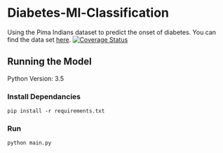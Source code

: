 # Diabetes-Ml-Classification
Using the Pima Indians dataset to predict the onset of diabetes. You can find the data set [here](https://www.kaggle.com/uciml/pima-indians-diabetes-database).
[![Coverage Status](https://coveralls.io/repos/github/frankmaina/Diabetes-Ml-Classification/badge.svg?branch=master)](https://coveralls.io/github/frankmaina/Diabetes-Ml-Classification?branch=master)

## Running the Model
Python Version: 3.5

### Install Dependancies
`
pip install -r requirements.txt
`
### Run
`
python main.py
`
